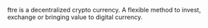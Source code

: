ftre is a decentralized crypto currency. A flexible method to invest, exchange or bringing value to digital currency.
